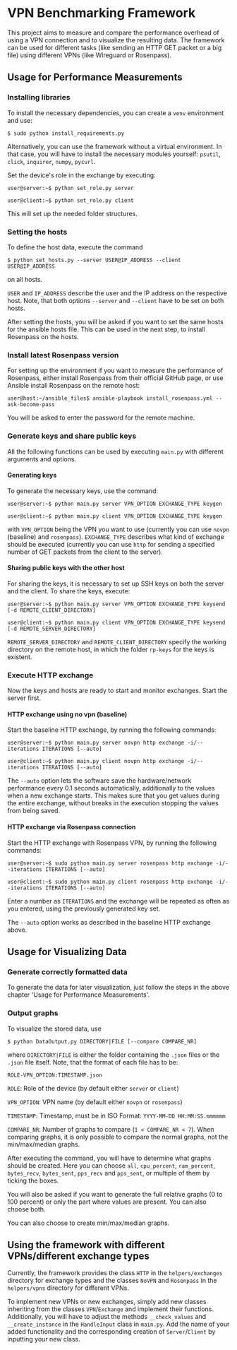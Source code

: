 # VPN Benchmarking Framework

This project aims to measure and compare the performance overhead of using a VPN connection and to visualize the resulting data. The framework can be used for different tasks (like sending an HTTP GET packet or a big file) using different VPNs (like Wireguard or Rosenpass).

## Usage for Performance Measurements
### Installing libraries
To install the necessary dependencies, you can create a `venv` environment and use:
```
$ sudo python install_requirements.py
```

Alternatively, you can use the framework without a virtual environment. In that case, you will have to install the necessary modules yourself: `psutil`, `click`, `inquirer`, `numpy`, `pycurl`.

Set the device's role in the exchange by executing:
```
user@server:~$ python set_role.py server
```
```
user@client:~$ python set_role.py client
```

This will set up the needed folder structures.

### Setting the hosts
To define the host data, execute the command
```
$ python set_hosts.py --server USER@IP_ADDRESS --client USER@IP_ADDRESS
```
on all hosts.

`USER` and `IP_ADDRESS` describe the user and the IP address on the respective host.
Note, that both options `--server` and `--client` have to be set on both hosts.

After setting the hosts, you will be asked if you want to set the same hosts for the ansible hosts file. This can be used in the next step, to install Rosenpass on the hosts.

### Install latest Rosenpass version
For setting up the environment if you want to measure the performance of Rosenpass, either install Rosenpass from their official GitHub page, or use Ansible install Rosenpass on the remote host:
```
user@host:~/ansible_files$ ansible-playbook install_rosenpass.yml --ask-become-pass
```
You will be asked to enter the password for the remote machine.

### Generate keys and share public keys
All the following functions can be used by executing `main.py` with different arguments and options.

#### Generating keys
To generate the necessary keys, use the command:
```
user@server:~$ python main.py server VPN_OPTION EXCHANGE_TYPE keygen
```
```
user@client:~$ python main.py client VPN_OPTION EXCHANGE_TYPE keygen
```
with `VPN_OPTION` being the VPN you want to use (currently you can use `novpn` (baseline) and `rosenpass`). `EXCHANGE_TYPE` describes what kind of exchange should be executed (currently you can use `http` for sending a specified number of GET packets from the client to the server).

#### Sharing public keys with the other host
For sharing the keys, it is necessary to set up SSH keys on both the server and the client. To share the keys, execute:
```
user@server:~$ python main.py server VPN_OPTION EXCHANGE_TYPE keysend [-d REMOTE_CLIENT_DIRECTORY]
```
```
user@client:~$ python main.py client VPN_OPTION EXCHANGE_TYPE keysend [-d REMOTE_SERVER_DIRECTORY]
```
`REMOTE_SERVER_DIRECTORY` and `REMOTE_CLIENT_DIRECTORY` specify the working directory on the remote host, in which the folder `rp-keys` for the keys is existent.

### Execute HTTP exchange
Now the keys and hosts are ready to start and monitor exchanges. Start the server first.

#### HTTP exchange using no vpn (baseline)
Start the baseline HTTP exchange, by running the following commands:
```
user@server:~$ python main.py server novpn http exchange -i/--iterations ITERATIONS [--auto]
```
```
user@client:~$ python main.py client novpn http exchange -i/--iterations ITERATIONS [--auto]
```

The `--auto` option lets the software save the hardware/network performance every 0.1 seconds automatically, additionally to the values when a new exchange starts. This makes sure that you get values during the entire exchange, without breaks in the execution stopping the values from being saved.

#### HTTP exchange via Rosenpass connection
Start the HTTP exchange with Rosenpass VPN, by running the following commands:
```
user@server:~$ sudo python main.py server rosenpass http exchange -i/--iterations ITERATIONS [--auto]
```
```
user@client:~$ sudo python main.py client rosenpass http exchange -i/--iterations ITERATIONS [--auto]
```
Enter a number as `ITERATIONS` and the exchange will be repeated as often as you entered, using the previously generated key set.

The `--auto` option works as described in the baseline HTTP exchange above.

## Usage for Visualizing Data
### Generate correctly formatted data

To generate the data for later visualization, just follow the steps in the above chapter 'Usage for Performance Measurements'.

### Output graphs

To visualize the stored data, use
```
$ python DataOutput.py DIRECTORY|FILE [--compare COMPARE_NR]
```
where `DIRECTORY|FILE` is either the folder containing the `.json` files or the `.json` file itself. Note, that the format of each file has to be:
```
ROLE-VPN_OPTION:TIMESTAMP.json
```

`ROLE`: Role of the device (by default either `server` or `client`)

`VPN_OPTION`: VPN name (by default either `novpn` or `rosenpass`)

`TIMESTAMP`: Timestamp, must be in ISO Format: `YYYY-MM-DD HH:MM:SS.mmmmmm`

`COMPARE_NR`: Number of graphs to compare (`1 < COMPARE_NR < 7`). When comparing graphs, it is only possible to compare the normal graphs, not the min/max/median graphs.

After executing the command, you will have to determine what graphs should be created. Here you can choose `all`, `cpu_percent`, `ram_percent`, `bytes_recv`, `bytes_sent`, `pps_recv` and `pps_sent`, or multiple of them by ticking the boxes.

You will also be asked if you want to generate the full relative graphs (0 to 100 percent) or only the part where values are present. You can also choose both.

You can also choose to create min/max/median graphs.

## Using the framework with different VPNs/different exchange types

Currently, the framework provides the class `HTTP` in the `helpers/exchanges` directory for exchange types and the classes `NoVPN` and `Rosenpass` in the `helpers/vpns` directory for different VPNs.

To implement new VPNs or new exchanges, simply add new classes inheriting from the classes `VPN`/`Exchange` and implement their functions. Additionally, you will have to adjust the methods `__check_values` and `__create_instance` in the `HandleInput` class in `main.py`. Add the name of your added functionality and the corresponding creation of `Server`/`Client` by inputting your new class.